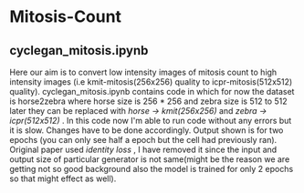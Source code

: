 # Mitosis-Count
## cyclegan_mitosis.ipynb
 Here our aim is to convert low intensity images of mitosis count to high intensity images (i.e kmit-mitosis(256x256) quality to icpr-mitosis(512x512) quality).
 cyclegan_mitosis.ipynb contains code in which for now the dataset is horse2zebra where horse size is 256 * 256 and zebra size is 512 to 512 later they can be replaced with *horse -> kmit(256x256)* and *zebra -> icpr(512x512)* .
 In this code now I'm able to run code without any errors but it is slow.
 Changes have to be done accordingly.
 Output shown is for two epochs (you can only see half a epoch but the cell had previously ran).
 Original paper used *identity loss* , I have removed it since the input and output size of particular generator is not same(might be the reason we are getting not so good background also the model is trained for only 2 epochs so that might effect as well).

